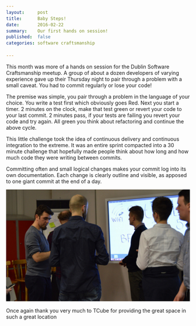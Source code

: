 ```yaml
---
layout:     post
title:      Baby Steps!
date:       2016-02-22
summary:    Our first hands on session!
published:  false   
categories: software craftsmanship

---
```

This month was more of a hands on session for the Dublin Software Craftsmanship meetup. A group of about a dozen developers of varying experience gave up their Thursday night to pair through a problem with a small caveat. You had to commit regularly or lose your code!

The premise was simple, you pair through a problem in the language of your choice. You write a test first which obviously goes Red. Next you start a timer. 2 minutes on the clock, make that test green or revert your code to your last commit. 2 minutes pass, if your tests are failing you revert your code and try again. All green you think about refactoring and continue the above cycle.

This little challenge took the idea of continuous delivery and continuous integration to the extreme. It was an entire sprint compacted into a 30 minute challenge that hopefully made people think about how long and how much code they were writing between commits.

Committing often and small logical changes makes your commit log into its own documentation. Each change is clearly outline and visible, as apposed to one giant commit at the end of a day.

![swcraft1.png](https://raw.githubusercontent.com/dubswcraft/dubswcraft.github.io/master/_posts/swcraft1.png)

Once again thank you very much to TCube for providing the great space in such a great location
